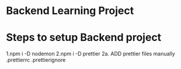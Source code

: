 # Backend Learning Project

# Steps to setup Backend project

1.npm i -D nodemon
2.npm i -D prettier
2a. ADD prettier files manually
.prettierrc
.prettierignore
